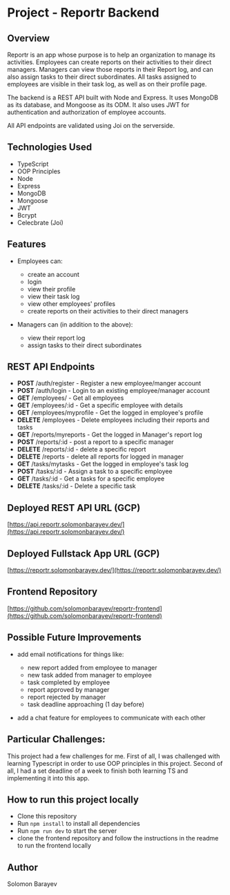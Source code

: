 # Project - Reportr Backend

## Overview

Reportr is an app whose purpose is to help an organization to manage its activities. Employees can create reports on their activities to their direct managers. Managers can view those reports in their
Report log, and can also assign tasks to their direct subordinates. All tasks assigned to employees are visible in their task log, as well as on their profile page.

The backend is a REST API built with Node and Express. It uses MongoDB as its database, and Mongoose as its ODM. It also uses JWT for authentication and authorization of employee accounts.

All API endpoints are validated using Joi on the serverside.

## Technologies Used

-   TypeScript
-   OOP Principles
-   Node
-   Express
-   MongoDB
-   Mongoose
-   JWT
-   Bcrypt
-   Celecbrate (Joi)

## Features

-   Employees can:

    -   create an account
    -   login
    -   view their profile
    -   view their task log
    -   view other employees' profiles
    -   create reports on their activities to their direct managers

-   Managers can (in addition to the above):

    -   view their report log
    -   assign tasks to their direct subordinates

## REST API Endpoints

-   **POST** /auth/register - Register a new employee/manger account
-   **POST** /auth/login - Login to an existing employee/manager account
-   **GET** /employees/ - Get all employees
-   **GET** /employees/:id - Get a specific employee with details
-   **GET** /employees/myprofile - Get the logged in employee's profile
-   **DELETE** /employees - Delete employees including their reports and tasks
-   **GET** /reports/myreports - Get the logged in Manager's report log
-   **POST** /reports/:id - post a report to a specific manager
-   **DELETE** /reports/:id - delete a specific report
-   **DELETE** /reports - delete all reports for logged in manager
-   **GET** /tasks/mytasks - Get the logged in employee's task log
-   **POST** /tasks/:id - Assign a task to a specific employee
-   **GET** /tasks/:id - Get a tasks for a specific employee
-   **DELETE** /tasks/:id - Delete a specific task

## Deployed REST API URL (GCP)

[https://api.reportr.solomonbarayev.dev/](https://api.reportr.solomonbarayev.dev/)

## Deployed Fullstack App URL (GCP)

[https://reportr.solomonbarayev.dev/](https://reportr.solomonbarayev.dev/)

## Frontend Repository

[https://github.com/solomonbarayev/reportr-frontend](https://github.com/solomonbarayev/reportr-frontend)

## Possible Future Improvements

-   add email notifications for things like:

    -   new report added from employee to manager
    -   new task added from manager to employee
    -   task completed by employee
    -   report approved by manager
    -   report rejected by manager
    -   task deadline approaching (1 day before)

-   add a chat feature for employees to communicate with each other

## Particular Challenges:

This project had a few challenges for me. First of all, I was challenged with learning Typescript in order to use OOP principles in this project. Second of all, I had a set deadline of a week to
finish both learning TS and implementing it into this app.

## How to run this project locally

-   Clone this repository
-   Run `npm install` to install all dependencies
-   Run `npm run dev` to start the server
-   clone the frontend repository and follow the instructions in the readme to run the frontend locally

## Author

Solomon Barayev
